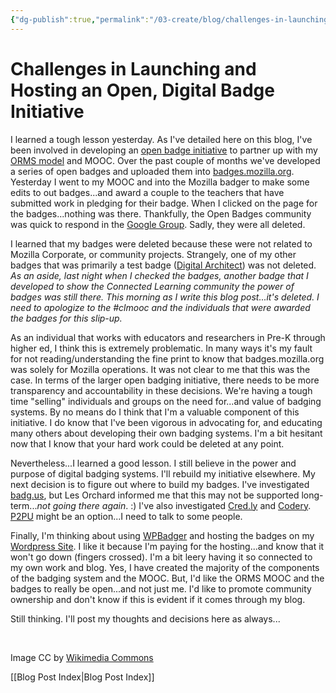 ```yaml
---
{"dg-publish":true,"permalink":"/03-create/blog/challenges-in-launching-and-hosting-an-open-digital-badge-initiative/","title":"Challenges in Launching and Hosting an Open, Digital Badge Initiative","tags":["badges","mozilla","orms"]}
---
```


# Challenges in Launching and Hosting an Open, Digital Badge Initiative

I learned a tough lesson yesterday. As I've detailed here on this blog, I've been involved in developing an [open badge initiative](http://wiobyrne.com/tag/badges/) to partner up with my [ORMS model](http://wiobyrne.com/tag/orms/) and MOOC. Over the past couple of months we've developed a series of open badges and uploaded them into [badges.mozilla.org](https://badges.mozilla.org/). Yesterday I went to my MOOC and into the Mozilla badger to make some edits to out badges...and award a couple to the teachers that have submitted work in pledging for their badge. When I clicked on the page for the badges...nothing was there. Thankfully, the Open Badges community was quick to respond in the [Google Group](https://groups.google.com/forum/#!topic/openbadges/XRavUlTeZSY). Sadly, they were all deleted.

I learned that my badges were deleted because these were not related to Mozilla Corporate, or community projects. Strangely, one of my other badges that was primarily a test badge ([Digital Architect](https://badges.mozilla.org/en-US/badges/badge/Digital-Architect)) was not deleted. _As an aside, last night when I checked the badges, another badge that I developed to show the Connected Learning community the power of badges was still there. This morning as I write this blog post...it's deleted. I need to apologize to the #clmooc and the individuals that were awarded the badges for this slip-up._

As an individual that works with educators and researchers in Pre-K through higher ed, I think this is extremely problematic. In many ways it's my fault for not reading/understanding the fine print to know that badges.mozilla.org was solely for Mozilla operations. It was not clear to me that this was the case. In terms of the larger open badging initiative, there needs to be more transparency and accountability in these decisions. We're having a tough time "selling" individuals and groups on the need for...and value of badging systems. By no means do I think that I'm a valuable component of this initiative. I do know that I've been vigorous in advocating for, and educating many others about developing their own badging systems. I'm a bit hesitant now that I know that your hard work could be deleted at any point.

Nevertheless...I learned a good lesson. I still believe in the power and purpose of digital badging systems. I'll rebuild my initiative elsewhere. My next decision is to figure out where to build my badges. I've investigated [badg.us](http://badg.us/en-US/), but Les Orchard informed me that this may not be supported long-term..._not going there again_. :) I've also investigated [Cred.ly](https://credly.com/) and [Codery](http://gocodery.com/). [P2PU](https://p2pu.org/en/groups/how-do-i-make-a-badge/) might be an option...I need to talk to some people.

Finally, I'm thinking about using [WPBadger](http://wordpress.org/plugins/wpbadger/) and hosting the badges on my [Wordpress Site](http://dougbelshaw.com/blog/2012-07-25/howto-issue-openbadges-in-5-steps-using-wordpress-wpbadger/). I like it because I'm paying for the hosting...and know that it won't go down (fingers crossed). I'm a bit leery having it so connected to my own work and blog. Yes, I have created the majority of the components of the badging system and the MOOC. But, I'd like the ORMS MOOC and the badges to really be open...and not just me. I'd like to promote community ownership and don't know if this is evident if it comes through my blog.

Still thinking. I'll post my thoughts and decisions here as always...

 

Image CC by [Wikimedia Commons](http://commons.wikimedia.org/wiki/File:USS_Independence_(LCS_2)_building.jpg)

[[Blog Post Index\|Blog Post Index]]